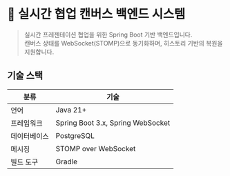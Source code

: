 # 👥 실시간 협업 캔버스 백엔드 시스템

> 실시간 프레젠테이션 협업을 위한 Spring Boot 기반 백엔드입니다.  
> 캔버스 상태를 WebSocket(STOMP)으로 동기화하며,
> 히스토리 기반의 복원을 지원합니다.

## 기술 스택

| 분류        | 기술                                                         |
|-------------|--------------------------------------------------------------|
| 언어        | Java 21+                                                    |
| 프레임워크  | Spring Boot 3.x, Spring WebSocket                            |
| 데이터베이스 | PostgreSQL                                                  |
| 메시징      | STOMP over WebSocket                                        |
| 빌드 도구   | Gradle                                                      |


</br>
